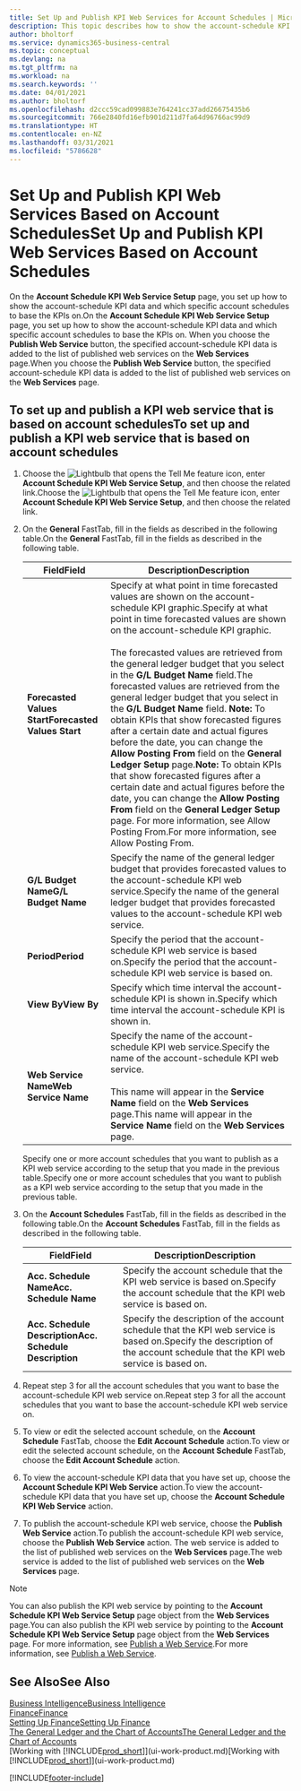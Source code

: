 ```yaml
---
title: Set Up and Publish KPI Web Services for Account Schedules | Microsoft Docs
description: This topic describes how to show the account-schedule KPI data based on specific account schedules.
author: bholtorf
ms.service: dynamics365-business-central
ms.topic: conceptual
ms.devlang: na
ms.tgt_pltfrm: na
ms.workload: na
ms.search.keywords: ''
ms.date: 04/01/2021
ms.author: bholtorf
ms.openlocfilehash: d2ccc59cad099883e764241cc37add26675435b6
ms.sourcegitcommit: 766e2840fd16efb901d211d7fa64d96766ac99d9
ms.translationtype: HT
ms.contentlocale: en-NZ
ms.lasthandoff: 03/31/2021
ms.locfileid: "5786628"
---
```

# <a name="set-up-and-publish-kpi-web-services-based-on-account-schedules"></a><span data-ttu-id="b3d47-103">Set Up and Publish KPI Web Services Based on Account Schedules</span><span class="sxs-lookup"><span data-stu-id="b3d47-103">Set Up and Publish KPI Web Services Based on Account Schedules</span></span>
<span data-ttu-id="b3d47-104">On the **Account Schedule KPI Web Service Setup** page, you set up how to show the account-schedule KPI data and which specific account schedules to base the KPIs on.</span><span class="sxs-lookup"><span data-stu-id="b3d47-104">On the **Account Schedule KPI Web Service Setup** page, you set up how to show the account-schedule KPI data and which specific account schedules to base the KPIs on.</span></span> <span data-ttu-id="b3d47-105">When you choose the **Publish Web Service** button, the specified account-schedule KPI data is added to the list of published web services on the **Web Services** page.</span><span class="sxs-lookup"><span data-stu-id="b3d47-105">When you choose the **Publish Web Service** button, the specified account-schedule KPI data is added to the list of published web services on the **Web Services** page.</span></span>  

## <a name="to-set-up-and-publish-a-kpi-web-service-that-is-based-on-account-schedules"></a><span data-ttu-id="b3d47-106">To set up and publish a KPI web service that is based on account schedules</span><span class="sxs-lookup"><span data-stu-id="b3d47-106">To set up and publish a KPI web service that is based on account schedules</span></span>  
1.  <span data-ttu-id="b3d47-107">Choose the ![Lightbulb that opens the Tell Me feature](media/ui-search/search_small.png "Tell me what you want to do") icon, enter **Account Schedule KPI Web Service Setup**, and then choose the related link.</span><span class="sxs-lookup"><span data-stu-id="b3d47-107">Choose the ![Lightbulb that opens the Tell Me feature](media/ui-search/search_small.png "Tell me what you want to do") icon, enter **Account Schedule KPI Web Service Setup**, and then choose the related link.</span></span>  
2.  <span data-ttu-id="b3d47-108">On the **General** FastTab, fill in the fields as described in the following table.</span><span class="sxs-lookup"><span data-stu-id="b3d47-108">On the **General** FastTab, fill in the fields as described in the following table.</span></span>  

    |<span data-ttu-id="b3d47-109">Field</span><span class="sxs-lookup"><span data-stu-id="b3d47-109">Field</span></span>|<span data-ttu-id="b3d47-110">Description</span><span class="sxs-lookup"><span data-stu-id="b3d47-110">Description</span></span>|  
    |---------------------------------|---------------------------------------|  
    |<span data-ttu-id="b3d47-111">**Forecasted Values Start**</span><span class="sxs-lookup"><span data-stu-id="b3d47-111">**Forecasted Values Start**</span></span>|<span data-ttu-id="b3d47-112">Specify at what point in time forecasted values are shown on the account-schedule KPI graphic.</span><span class="sxs-lookup"><span data-stu-id="b3d47-112">Specify at what point in time forecasted values are shown on the account-schedule KPI graphic.</span></span><br /><br /> <span data-ttu-id="b3d47-113">The forecasted values are retrieved from the general ledger budget that you select in the **G/L Budget Name** field.</span><span class="sxs-lookup"><span data-stu-id="b3d47-113">The forecasted values are retrieved from the general ledger budget that you select in the **G/L Budget Name** field.</span></span> <span data-ttu-id="b3d47-114">**Note:**  To obtain KPIs that show forecasted figures after a certain date and actual figures before the date, you can change the **Allow Posting From** field on the **General Ledger Setup** page.</span><span class="sxs-lookup"><span data-stu-id="b3d47-114">**Note:**  To obtain KPIs that show forecasted figures after a certain date and actual figures before the date, you can change the **Allow Posting From** field on the **General Ledger Setup** page.</span></span> <span data-ttu-id="b3d47-115">For more information, see Allow Posting From.</span><span class="sxs-lookup"><span data-stu-id="b3d47-115">For more information, see Allow Posting From.</span></span>|  
    |<span data-ttu-id="b3d47-116">**G/L Budget Name**</span><span class="sxs-lookup"><span data-stu-id="b3d47-116">**G/L Budget Name**</span></span>|<span data-ttu-id="b3d47-117">Specify the name of the general ledger budget that provides forecasted values to the account-schedule KPI web service.</span><span class="sxs-lookup"><span data-stu-id="b3d47-117">Specify the name of the general ledger budget that provides forecasted values to the account-schedule KPI web service.</span></span>|  
    |<span data-ttu-id="b3d47-118">**Period**</span><span class="sxs-lookup"><span data-stu-id="b3d47-118">**Period**</span></span>|<span data-ttu-id="b3d47-119">Specify the period that the account-schedule KPI web service is based on.</span><span class="sxs-lookup"><span data-stu-id="b3d47-119">Specify the period that the account-schedule KPI web service is based on.</span></span>|  
    |<span data-ttu-id="b3d47-120">**View By**</span><span class="sxs-lookup"><span data-stu-id="b3d47-120">**View By**</span></span>|<span data-ttu-id="b3d47-121">Specify which time interval the account-schedule KPI is shown in.</span><span class="sxs-lookup"><span data-stu-id="b3d47-121">Specify which time interval the account-schedule KPI is shown in.</span></span>|  
    |<span data-ttu-id="b3d47-122">**Web Service Name**</span><span class="sxs-lookup"><span data-stu-id="b3d47-122">**Web Service Name**</span></span>|<span data-ttu-id="b3d47-123">Specify the name of the account-schedule KPI web service.</span><span class="sxs-lookup"><span data-stu-id="b3d47-123">Specify the name of the account-schedule KPI web service.</span></span><br /><br /> <span data-ttu-id="b3d47-124">This name will appear in the **Service Name** field on the **Web Services** page.</span><span class="sxs-lookup"><span data-stu-id="b3d47-124">This name will appear in the **Service Name** field on the **Web Services** page.</span></span>|  

    <span data-ttu-id="b3d47-125">Specify one or more account schedules that you want to publish as a KPI web service according to the setup that you made in the previous table.</span><span class="sxs-lookup"><span data-stu-id="b3d47-125">Specify one or more account schedules that you want to publish as a KPI web service according to the setup that you made in the previous table.</span></span>  

3.  <span data-ttu-id="b3d47-126">On the **Account Schedules** FastTab, fill in the fields as described in the following table.</span><span class="sxs-lookup"><span data-stu-id="b3d47-126">On the **Account Schedules** FastTab, fill in the fields as described in the following table.</span></span>  

    |<span data-ttu-id="b3d47-127">Field</span><span class="sxs-lookup"><span data-stu-id="b3d47-127">Field</span></span>|<span data-ttu-id="b3d47-128">Description</span><span class="sxs-lookup"><span data-stu-id="b3d47-128">Description</span></span>|  
    |---------------------------------|---------------------------------------|  
    |<span data-ttu-id="b3d47-129">**Acc. Schedule Name**</span><span class="sxs-lookup"><span data-stu-id="b3d47-129">**Acc. Schedule Name**</span></span>|<span data-ttu-id="b3d47-130">Specify the account schedule that the KPI web service is based on.</span><span class="sxs-lookup"><span data-stu-id="b3d47-130">Specify the account schedule that the KPI web service is based on.</span></span>|  
    |<span data-ttu-id="b3d47-131">**Acc. Schedule Description**</span><span class="sxs-lookup"><span data-stu-id="b3d47-131">**Acc. Schedule Description**</span></span>|<span data-ttu-id="b3d47-132">Specify the description of the account schedule that the KPI web service is based on.</span><span class="sxs-lookup"><span data-stu-id="b3d47-132">Specify the description of the account schedule that the KPI web service is based on.</span></span>|  

4.  <span data-ttu-id="b3d47-133">Repeat step 3 for all the account schedules that you want to base the account-schedule KPI web service on.</span><span class="sxs-lookup"><span data-stu-id="b3d47-133">Repeat step 3 for all the account schedules that you want to base the account-schedule KPI web service on.</span></span>  
5.  <span data-ttu-id="b3d47-134">To view or edit the selected account schedule, on the **Account Schedule** FastTab, choose the **Edit Account Schedule** action.</span><span class="sxs-lookup"><span data-stu-id="b3d47-134">To view or edit the selected account schedule, on the **Account Schedule** FastTab, choose the **Edit Account Schedule** action.</span></span>  
6.  <span data-ttu-id="b3d47-135">To view the account-schedule KPI data that you have set up, choose the **Account Schedule KPI Web Service** action.</span><span class="sxs-lookup"><span data-stu-id="b3d47-135">To view the account-schedule KPI data that you have set up, choose the **Account Schedule KPI Web Service** action.</span></span>  
7.  <span data-ttu-id="b3d47-136">To publish the account-schedule KPI web service, choose the **Publish Web Service** action.</span><span class="sxs-lookup"><span data-stu-id="b3d47-136">To publish the account-schedule KPI web service, choose the **Publish Web Service** action.</span></span> <span data-ttu-id="b3d47-137">The web service is added to the list of published web services on the **Web Services** page.</span><span class="sxs-lookup"><span data-stu-id="b3d47-137">The web service is added to the list of published web services on the **Web Services** page.</span></span>  

> [!NOTE]  
>  <span data-ttu-id="b3d47-138">You can also publish the KPI web service by pointing to the **Account Schedule KPI Web Service Setup** page object from the **Web Services** page.</span><span class="sxs-lookup"><span data-stu-id="b3d47-138">You can also publish the KPI web service by pointing to the **Account Schedule KPI Web Service Setup** page object from the **Web Services** page.</span></span> <span data-ttu-id="b3d47-139">For more information, see [Publish a Web Service](across-how-publish-web-service.md).</span><span class="sxs-lookup"><span data-stu-id="b3d47-139">For more information, see [Publish a Web Service](across-how-publish-web-service.md).</span></span>  

## <a name="see-also"></a><span data-ttu-id="b3d47-140">See Also</span><span class="sxs-lookup"><span data-stu-id="b3d47-140">See Also</span></span>  
[<span data-ttu-id="b3d47-141">Business Intelligence</span><span class="sxs-lookup"><span data-stu-id="b3d47-141">Business Intelligence</span></span>](bi.md)  
[<span data-ttu-id="b3d47-142">Finance</span><span class="sxs-lookup"><span data-stu-id="b3d47-142">Finance</span></span>](finance.md)  
[<span data-ttu-id="b3d47-143">Setting Up Finance</span><span class="sxs-lookup"><span data-stu-id="b3d47-143">Setting Up Finance</span></span>](finance-setup-finance.md)  
[<span data-ttu-id="b3d47-144">The General Ledger and the Chart of Accounts</span><span class="sxs-lookup"><span data-stu-id="b3d47-144">The General Ledger and the Chart of Accounts</span></span>](finance-general-ledger.md)  
<span data-ttu-id="b3d47-145">[Working with [!INCLUDE[prod_short](includes/prod_short.md)]](ui-work-product.md)</span><span class="sxs-lookup"><span data-stu-id="b3d47-145">[Working with [!INCLUDE[prod_short](includes/prod_short.md)]](ui-work-product.md)</span></span>


[!INCLUDE[footer-include](includes/footer-banner.md)]